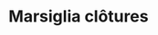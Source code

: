 ---
title: "Marsiglia clôtures"
url: /trans-en-provence/marsiglia-clotures/
shop: meubles de jardin
---